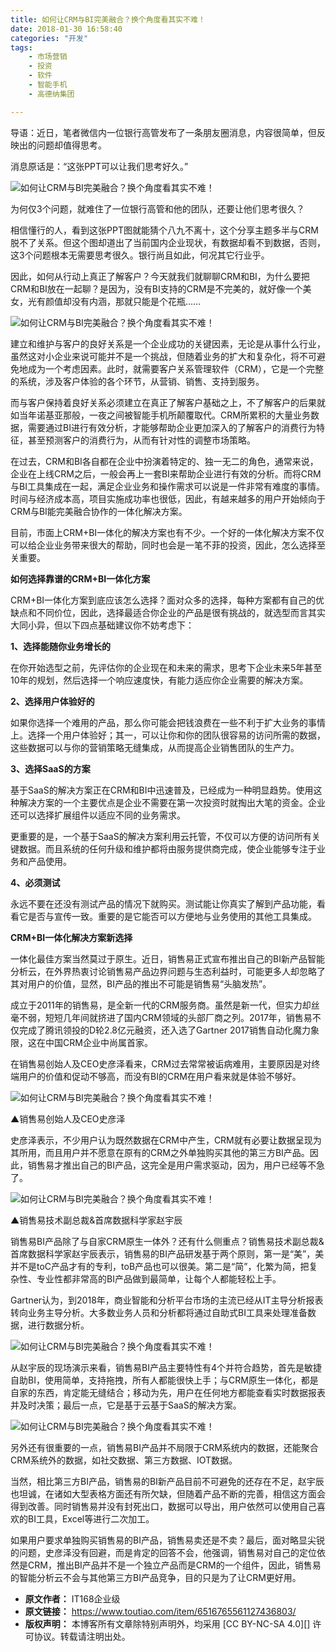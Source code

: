 ```yaml
---
title: 如何让CRM与BI完美融合？换个角度看其实不难！
date: 2018-01-30 16:58:40
categories: "开发"
tags:
	- 市场营销
	- 投资
	- 软件
	- 智能手机
	- 高德纳集团

---
```


导语：近日，笔者微信内一位银行高管发布了一条朋友圈消息，内容很简单，但反映出的问题却值得思考。

消息原话是：“这张PPT可以让我们思考好久。”

![如何让CRM与BI完美融合？换个角度看其实不难！][CRM_BI]

为何仅3个问题，就难住了一位银行高管和他的团队，还要让他们思考很久？

相信懂行的人，看到这张PPT图就能猜个八九不离十，这个分享主题多半与CRM脱不了关系。但这个图却道出了当前国内企业现状，有数据却看不到数据，否则，这3个问题根本无需要思考很久。银行尚且如此，何况其它行业乎。

因此，如何从行动上真正了解客户？今天就我们就聊聊CRM和BI，为什么要把CRM和BI放在一起聊？是因为，没有BI支持的CRM是不完美的，就好像一个美女，光有颜值却没有内涵，那就只能是个花瓶……

![如何让CRM与BI完美融合？换个角度看其实不难！][CRM_BI 1]

建立和维护与客户的良好关系是一个企业成功的关键因素，无论是从事什么行业，虽然这对小企业来说可能并不是一个挑战，但随着业务的扩大和复杂化，将不可避免地成为一个考虑因素。此时，就需要客户关系管理软件（CRM），它是一个完整的系统，涉及客户体验的各个环节，从营销、销售、支持到服务。

而与客户保持着良好关系必须建立在真正了解客户基础之上，不了解客户的后果就如当年诺基亚那般，一夜之间被智能手机所颠覆取代。CRM所累积的大量业务数据，需要通过BI进行有效分析，才能够帮助企业更加深入的了解客户的消费行为特征，甚至预测客户的消费行为，从而有针对性的调整市场策略。

在过去，CRM和BI各自都在企业中扮演着特定的、独一无二的角色，通常来说，企业在上线CRM之后，一般会再上一套BI来帮助企业进行有效的分析。而将CRM与BI工具集成在一起，满足企业业务和操作需求可以说是一件非常有难度的事情。时间与经济成本高，项目实施成功率也很低，因此，有越来越多的用户开始倾向于CRM与BI能完美融合协作的一体化解决方案。

目前，市面上CRM+BI一体化的解决方案也有不少。一个好的一体化解决方案不仅可以给企业业务带来很大的帮助，同时也会是一笔不菲的投资，因此，怎么选择至关重要。

**如何选择靠谱的CRM+BI一体化方案**

CRM+BI一体化方案到底应该怎么选择？面对众多的选择，每种方案都有自己的优缺点和不同价位，因此，选择最适合你企业的产品是很有挑战的，就选型而言其实大同小异，但以下四点基础建议你不妨考虑下：

**1、选择能随你业务增长的**

在你开始选型之前，先评估你的企业现在和未来的需求，思考下企业未来5年甚至10年的规划，然后选择一个响应速度快，有能力适应你企业需要的解决方案。

**2、选择用户体验好的**

如果你选择一个难用的产品，那么你可能会把钱浪费在一些不利于扩大业务的事情上。选择一个用户体验好；其一，可以让你和你的团队很容易的访问所需的数据，这些数据可以与你的营销策略无缝集成，从而提高企业销售团队的生产力。

**3、选择SaaS的方案**

基于SaaS的解决方案正在CRM和BI中迅速普及，已经成为一种明显趋势。使用这种解决方案的一个主要优点是企业不需要在第一次投资时就掏出大笔的资金。企业还可以选择扩展组件以适应不同的业务需求。

更重要的是，一个基于SaaS的解决方案利用云托管，不仅可以方便的访问所有关键数据。而且系统的任何升级和维护都将由服务提供商完成，使企业能够专注于业务和产品使用。

**4、必须测试**

永远不要在还没有测试产品的情况下就购买。测试能让你真实了解到产品功能，看看它是否与宣传一致。重要的是它能否可以方便地与业务使用的其他工具集成。

**CRM+BI一体化解决方案新选择**

一体化最佳方案当然莫过于原生。近日，销售易正式宣布推出自己的BI新产品智能分析云，在外界热衷讨论销售易产品边界问题与生态利益时，可能更多人却忽略了其对用户的价值，显然，BI产品的推出不可能是销售易“头脑发热”。

成立于2011年的销售易，是全新一代的CRM服务商。虽然是新一代，但实力却丝毫不弱，短短几年间就挤进了国内CRM领域的头部厂商之列。2017年，销售易不仅完成了腾讯领投的D轮2.8亿元融资，还入选了Gartner 2017销售自动化魔力象限，这在中国CRM企业中尚属首家。

在销售易创始人及CEO史彦泽看来，CRM过去常常被诟病难用，主要原因是对终端用户的价值和促动不够高，而没有BI的CRM在用户看来就是体验不够好。

![如何让CRM与BI完美融合？换个角度看其实不难！][CRM_BI 2]

▲销售易创始人及CEO史彦泽

史彦泽表示，不少用户认为既然数据在CRM中产生，CRM就有必要让数据呈现为其所用，而且用户并不愿意在原有的CRM之外单独购买其他的第三方BI产品。因此，销售易才推出自己的BI产品，这完全是用户需求驱动，因为，用户已经等不急了。


![如何让CRM与BI完美融合？换个角度看其实不难！][CRM_BI 3]

▲销售易技术副总裁&首席数据科学家赵宇辰

销售易BI产品除了与自家CRM原生一体外？还有什么侧重点？销售易技术副总裁&首席数据科学家赵宇辰表示，销售易的BI产品研发基于两个原则，第一是“美”，美并不是toC产品才有的专利，toB产品也可以很美。第二是“简”，化繁为简，把复杂性、专业性都非常高的BI产品做到最简单，让每个人都能轻松上手。


Gartner认为，到2018年，商业智能和分析平台市场的主流已经从IT主导分析报表转向业务主导分析。大多数业务人员和分析都将通过自助式BI工具来处理准备数据，进行数据分析。

![如何让CRM与BI完美融合？换个角度看其实不难！][CRM_BI 4]

从赵宇辰的现场演示来看，销售易BI产品主要特性有4个并符合趋势，首先是敏捷自助BI，使用简单，支持拖拽，所有人都能很快上手；与CRM原生一体化，都是自家的东西，肯定能无缝结合；移动为先，用户在任何地方都能查看实时数据报表并及时决策；最后一点，它是基于云基于SaaS的解决方案。

![如何让CRM与BI完美融合？换个角度看其实不难！][CRM_BI 5]

另外还有很重要的一点，销售易BI产品并不局限于CRM系统内的数据，还能聚合CRM系统外的数据，如社交数据、第三方数据、IOT数据。

当然，相比第三方BI产品，销售易的BI新产品目前不可避免的还存在不足，赵宇辰也坦诚，在诸如大型表格方面还有所欠缺，但随着产品不断的完善，相信这方面会得到改善。同时销售易并没有封死出口，数据可以导出，用户依然可以使用自己喜欢的BI工具，Excel等进行二次加工。

如果用户要求单独购买销售易的BI产品，销售易卖还是不卖？最后，面对略显尖锐的问题，史彦泽没有回避，而是肯定的回答不会，他强调，销售易对自己的定位依然是CRM，推出BI产品并不是一个独立产品而是CRM的一个组件，因此，销售易的智能分析云不会与其他第三方BI产品竞争，目的只是为了让CRM更好用。


[CRM_BI]: /pro/os/crawler/YZ6R-MARN-F7JV.jpg
[CRM_BI 1]: /pro/os/crawler/BVV3-IJRZ-7R7R.jpg
[CRM_BI 2]: /pro/os/crawler/QVFU-ZM3I-AEAR.jpg
[CRM_BI 3]: /pro/os/crawler/AZ2Y-QIQQ-BJ3M.jpg
[CRM_BI 4]: /pro/os/crawler/I3E2-YVIR-2AZB.jpg
[CRM_BI 5]: /pro/os/crawler/IN7J-MBJZ-QRRZ.jpg
 *  **原文作者：** IT168企业级
 *  **原文链接：** https://www.toutiao.com/item/6516765561127436803/
 *  **版权声明：** 本博客所有文章除特别声明外，均采用 [CC BY-NC-SA 4.0][] 许可协议。转载请注明出处。